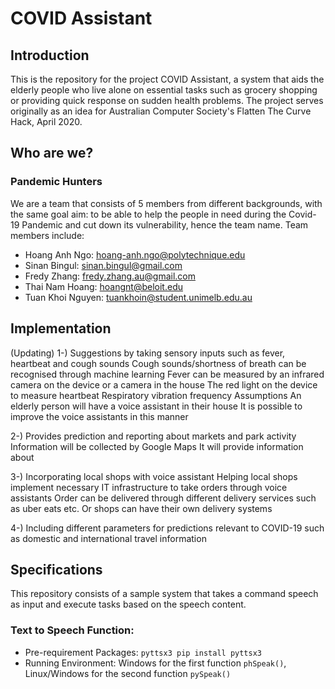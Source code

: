 # COVID Assistant

## Introduction
This is the repository for the project COVID Assistant, a system that aids the elderly people who live alone on essential tasks such as grocery shopping or providing quick response on sudden health problems. The project serves originally as an idea for Australian Computer Society's Flatten The Curve Hack, April 2020.

## Who are we?

### Pandemic Hunters
We are a team that consists of 5 members from different backgrounds, with the same goal aim: to be able to help the people in need during the Covid-19 Pandemic and cut down its vulnerability, hence the team name. Team members include:
* Hoang Anh Ngo: hoang-anh.ngo@polytechnique.edu
* Sinan Bingul: sinan.bingul@gmail.com
* Fredy Zhang: fredy.zhang.au@gmail.com
* Thai Nam Hoang: hoangnt@beloit.edu
* Tuan Khoi Nguyen: tuankhoin@student.unimelb.edu.au

## Implementation
(Updating)
1-) Suggestions by taking sensory inputs such as fever, heartbeat and cough sounds
Cough sounds/shortness of breath can be recognised through machine learning
Fever can be measured by an infrared camera on the device or a camera in the house
The red light on the device to measure heartbeat
Respiratory vibration frequency
Assumptions
An elderly person will have a voice assistant in their house
It is possible to improve the voice assistants in this manner

2-) Provides prediction and reporting about markets and park activity
Information will be collected by Google Maps
It will provide information about 

3-) Incorporating local shops with voice assistant
Helping local shops implement necessary IT infrastructure to take orders through voice assistants
Order can be delivered through different delivery services such as uber eats etc. Or shops can have their own delivery systems
 
4-) Including different parameters for predictions relevant to COVID-19 such as domestic and international travel information

## Specifications

This repository consists of a sample system that takes a command speech as input and execute tasks based on the speech content.

### Text to Speech Function: 

* Pre-requirement Packages: `pyttsx3 pip install pyttsx3`
* Running Environment: Windows for the first function `phSpeak()`, Linux/Windows for the second function `pySpeak()`
